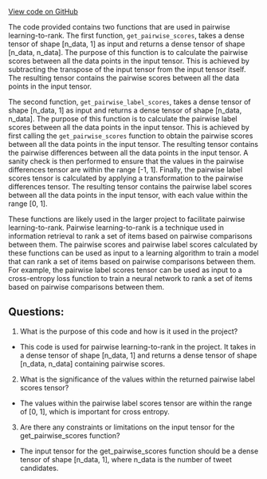 [View code on GitHub](https://github.com/misbahsy/the-algorithm/twml/twml/contrib/utils/scores.py)

The code provided contains two functions that are used in pairwise learning-to-rank. The first function, `get_pairwise_scores`, takes a dense tensor of shape [n_data, 1] as input and returns a dense tensor of shape [n_data, n_data]. The purpose of this function is to calculate the pairwise scores between all the data points in the input tensor. This is achieved by subtracting the transpose of the input tensor from the input tensor itself. The resulting tensor contains the pairwise scores between all the data points in the input tensor.

The second function, `get_pairwise_label_scores`, takes a dense tensor of shape [n_data, 1] as input and returns a dense tensor of shape [n_data, n_data]. The purpose of this function is to calculate the pairwise label scores between all the data points in the input tensor. This is achieved by first calling the `get_pairwise_scores` function to obtain the pairwise scores between all the data points in the input tensor. The resulting tensor contains the pairwise differences between all the data points in the input tensor. A sanity check is then performed to ensure that the values in the pairwise differences tensor are within the range [-1, 1]. Finally, the pairwise label scores tensor is calculated by applying a transformation to the pairwise differences tensor. The resulting tensor contains the pairwise label scores between all the data points in the input tensor, with each value within the range [0, 1].

These functions are likely used in the larger project to facilitate pairwise learning-to-rank. Pairwise learning-to-rank is a technique used in information retrieval to rank a set of items based on pairwise comparisons between them. The pairwise scores and pairwise label scores calculated by these functions can be used as input to a learning algorithm to train a model that can rank a set of items based on pairwise comparisons between them. For example, the pairwise label scores tensor can be used as input to a cross-entropy loss function to train a neural network to rank a set of items based on pairwise comparisons between them.
## Questions: 
 1. What is the purpose of this code and how is it used in the project?
- This code is used for pairwise learning-to-rank in the project. It takes in a dense tensor of shape [n_data, 1] and returns a dense tensor of shape [n_data, n_data] containing pairwise scores.

2. What is the significance of the values within the returned pairwise label scores tensor?
- The values within the pairwise label scores tensor are within the range of [0, 1], which is important for cross entropy.

3. Are there any constraints or limitations on the input tensor for the get_pairwise_scores function?
- The input tensor for the get_pairwise_scores function should be a dense tensor of shape [n_data, 1], where n_data is the number of tweet candidates.